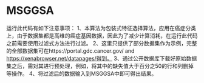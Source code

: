 # MSGGSA
运行此代码有如下注意事项：
1、本算法为包装式特征选择算法，应用在癌症分类上，由于数据集都是高维的癌症基因数据，因此为了减少计算消耗，在运行此代码之前需要使用过滤式方法进行过滤。
2、这里只提供了部分数据集作为示例，完整的全部数据集可在https://portal.gdc.cancer.gov/ and https://xenabrowser.net/datapages/得到。
3、通过公开数据库下载好原始数据集之后，需对其进行预处理，例如，将其中的缺失值大于百分之50的行和列删掉等操作。
4、将过滤后的数据输入到MSGGSA中即可得出结果。
